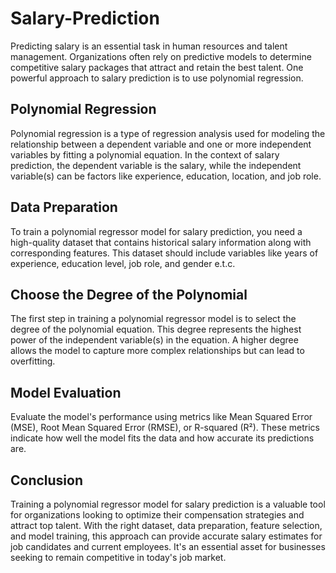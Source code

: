 # Salary-Prediction
Predicting salary is an essential task in human resources and talent management. Organizations often rely on predictive models to determine competitive salary packages that attract and retain the best talent. One powerful approach to salary prediction is to use polynomial regression.
## Polynomial Regression
Polynomial regression is a type of regression analysis used for modeling the relationship between a dependent variable and one or more independent variables by fitting a polynomial equation. In the context of salary prediction, the dependent variable is the salary, while the independent variable(s) can be factors like experience, education, location, and job role.
## Data Preparation
To train a polynomial regressor model for salary prediction, you need a high-quality dataset that contains historical salary information along with corresponding features. This dataset should include variables like years of experience, education level, job role, and gender e.t.c.
## Choose the Degree of the Polynomial
The first step in training a polynomial regressor model is to select the degree of the polynomial equation. This degree represents the highest power of the independent variable(s) in the equation. A higher degree allows the model to capture more complex relationships but can lead to overfitting.
## Model Evaluation
Evaluate the model's performance using metrics like Mean Squared Error (MSE), Root Mean Squared Error (RMSE), or R-squared (R²). These metrics indicate how well the model fits the data and how accurate its predictions are.
## Conclusion
Training a polynomial regressor model for salary prediction is a valuable tool for organizations looking to optimize their compensation strategies and attract top talent. With the right dataset, data preparation, feature selection, and model training, this approach can provide accurate salary estimates for job candidates and current employees. It's an essential asset for businesses seeking to remain competitive in today's job market.
